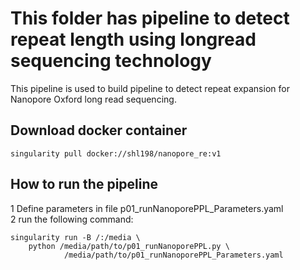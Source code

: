 # This folder has pipeline to detect repeat length using longread sequencing technology

This pipeline is used to build pipeline to detect repeat expansion for Nanopore Oxford long read sequencing. 

## Download docker container

	singularity pull docker://shl198/nanopore_re:v1

## How to run the pipeline
1 Define parameters in file p01_runNanoporePPL_Parameters.yaml <br/>
2 run the following command:
	
	singularity run -B /:/media \
		python /media/path/to/p01_runNanoporePPL.py \
				/media/path/to/p01_runNanoporePPL_Parameters.yaml
